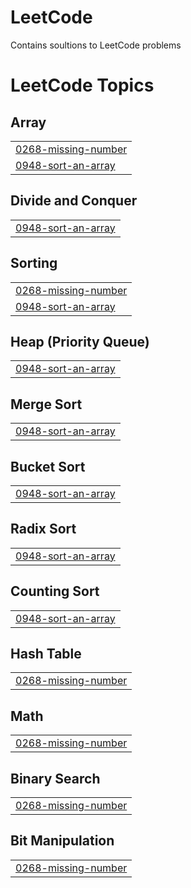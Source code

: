 # LeetCode
Contains soultions to LeetCode problems

<!---LeetCode Topics Start-->
# LeetCode Topics
## Array
|  |
| ------- |
| [0268-missing-number](https://github.com/kanishka-malviya/LeetCode/tree/master/0268-missing-number) |
| [0948-sort-an-array](https://github.com/kanishka-malviya/LeetCode/tree/master/0948-sort-an-array) |
## Divide and Conquer
|  |
| ------- |
| [0948-sort-an-array](https://github.com/kanishka-malviya/LeetCode/tree/master/0948-sort-an-array) |
## Sorting
|  |
| ------- |
| [0268-missing-number](https://github.com/kanishka-malviya/LeetCode/tree/master/0268-missing-number) |
| [0948-sort-an-array](https://github.com/kanishka-malviya/LeetCode/tree/master/0948-sort-an-array) |
## Heap (Priority Queue)
|  |
| ------- |
| [0948-sort-an-array](https://github.com/kanishka-malviya/LeetCode/tree/master/0948-sort-an-array) |
## Merge Sort
|  |
| ------- |
| [0948-sort-an-array](https://github.com/kanishka-malviya/LeetCode/tree/master/0948-sort-an-array) |
## Bucket Sort
|  |
| ------- |
| [0948-sort-an-array](https://github.com/kanishka-malviya/LeetCode/tree/master/0948-sort-an-array) |
## Radix Sort
|  |
| ------- |
| [0948-sort-an-array](https://github.com/kanishka-malviya/LeetCode/tree/master/0948-sort-an-array) |
## Counting Sort
|  |
| ------- |
| [0948-sort-an-array](https://github.com/kanishka-malviya/LeetCode/tree/master/0948-sort-an-array) |
## Hash Table
|  |
| ------- |
| [0268-missing-number](https://github.com/kanishka-malviya/LeetCode/tree/master/0268-missing-number) |
## Math
|  |
| ------- |
| [0268-missing-number](https://github.com/kanishka-malviya/LeetCode/tree/master/0268-missing-number) |
## Binary Search
|  |
| ------- |
| [0268-missing-number](https://github.com/kanishka-malviya/LeetCode/tree/master/0268-missing-number) |
## Bit Manipulation
|  |
| ------- |
| [0268-missing-number](https://github.com/kanishka-malviya/LeetCode/tree/master/0268-missing-number) |
<!---LeetCode Topics End-->
